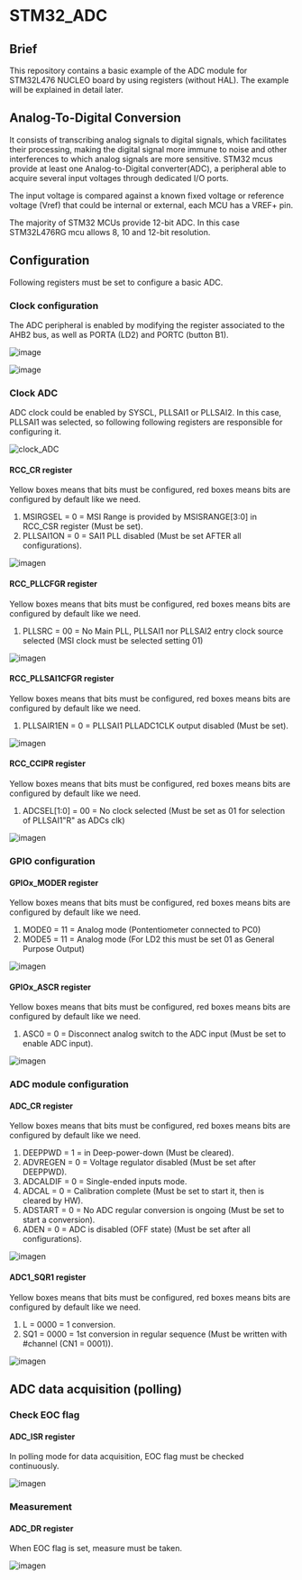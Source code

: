 # STM32_ADC

## Brief
This repository contains a basic example of the ADC module for STM32L476 NUCLEO board by using registers (without HAL). The example will be explained in detail later.

## Analog-To-Digital Conversion
It consists of transcribing analog signals to digital signals, which facilitates their processing, making the digital signal more immune to noise and other interferences to which analog signals are more sensitive.
STM32 mcus provide at least one Analog-to-Digital converter(ADC), a peripheral able to acquire several input voltages through dedicated I/O ports.

The input voltage is compared against a known fixed voltage or reference voltage (Vref) that could be internal or external, each MCU has a VREF+ pin.

The majority  of STM32 MCUs provide 12-bit ADC. In this case STM32L476RG mcu allows
8, 10 and 12-bit resolution.

## Configuration
Following registers must be set to configure a basic ADC.
### Clock configuration
The ADC peripheral is enabled by modifying the register associated to the AHB2 bus, as well as PORTA (LD2) and PORTC (button B1).

![image](https://user-images.githubusercontent.com/28329247/80532430-c2b9a200-8961-11ea-9048-1db6ebbaab6b.png)

![image](https://user-images.githubusercontent.com/28329247/80536300-c6e8be00-8967-11ea-899d-5e2939e3ad14.png)
### Clock ADC
ADC clock could be enabled by SYSCL, PLLSAI1 or PLLSAI2. In this case, PLLSAI1 was selected, so following following registers are responsible for configuring it.

![clock_ADC](https://user-images.githubusercontent.com/28329247/80518522-2a64f280-894c-11ea-88b0-7678e2a53a8b.png)

#### RCC_CR register
Yellow boxes means that bits must be configured, red boxes means bits are configured by default like we need.
  1. MSIRGSEL = 0 = MSI Range is provided by MSISRANGE[3:0] in RCC_CSR register (Must be set).
  2. PLLSAI1ON = 0 = SAI1 PLL disabled (Must be set AFTER all configurations).

![imagen](https://user-images.githubusercontent.com/28329247/84611045-41bb5900-ae82-11ea-92d0-20b76eedff29.png)
#### RCC_PLLCFGR register
Yellow boxes means that bits must be configured, red boxes means bits are configured by default like we need.
  1. PLLSRC = 00 = No Main PLL, PLLSAI1 nor PLLSAI2 entry clock source selected (MSI clock must be selected setting 01)

![imagen](https://user-images.githubusercontent.com/28329247/84611627-0a4dac00-ae84-11ea-8739-8e47bdaad9e7.png)

#### RCC_PLLSAI1CFGR register
Yellow boxes means that bits must be configured, red boxes means bits are configured by default like we need.
  1. PLLSAIR1EN = 0 = PLLSAI1 PLLADC1CLK output disabled (Must be set).

![imagen](https://user-images.githubusercontent.com/28329247/84614656-6288ac00-ae8c-11ea-8130-4efca6295c1c.png)


#### RCC_CCIPR register
Yellow boxes means that bits must be configured, red boxes means bits are configured by default like we need.
  1. ADCSEL[1:0] = 00 = No clock selected (Must be set as 01 for selection of PLLSAI1"R" as ADCs clk)

![imagen](https://user-images.githubusercontent.com/28329247/84614342-6f58d000-ae8b-11ea-8a5a-78bd2c1d6f74.png)

### GPIO configuration

#### GPIOx_MODER register
Yellow boxes means that bits must be configured, red boxes means bits are configured by default like we need.
  1. MODE0 = 11 = Analog mode (Pontentiometer connected to PC0)
  2. MODE5 = 11 = Analog mode (For LD2 this must be set 01 as General Purpose Output)

![imagen](https://user-images.githubusercontent.com/28329247/84615337-67e6f600-ae8e-11ea-9f44-45ed00e6f561.png)

#### GPIOx_ASCR register
Yellow boxes means that bits must be configured, red boxes means bits are configured by default like we need.
  1. ASC0 = 0 = Disconnect analog switch to the ADC input (Must be set to enable ADC input).
  
![imagen](https://user-images.githubusercontent.com/28329247/84615933-f445e880-ae8f-11ea-8991-70965914e39f.png)

### ADC module configuration

#### ADC_CR register
Yellow boxes means that bits must be configured, red boxes means bits are configured by default like we need.
  1. DEEPPWD = 1 = in Deep-power-down (Must be cleared).
  2. ADVREGEN = 0 = Voltage regulator disabled (Must be set after DEEPPWD).
  3. ADCALDIF = 0 = Single-ended inputs mode.
  4. ADCAL = 0 = Calibration complete (Must be set to start it, then is cleared by HW).
  5. ADSTART = 0 = No ADC regular conversion is ongoing (Must be set to start a conversion).
  6. ADEN = 0 = ADC is disabled (OFF state) (Must be set after all configurations).
  
![imagen](https://user-images.githubusercontent.com/28329247/84617297-19d4f100-ae94-11ea-822a-058f1c82030e.png)
  
#### ADC1_SQR1 register
Yellow boxes means that bits must be configured, red boxes means bits are configured by default like we need.
  1. L = 0000 = 1 conversion.
  2. SQ1 = 0000 = 1st conversion in regular sequence (Must be written with #channel (CN1 = 0001)).

![imagen](https://user-images.githubusercontent.com/28329247/84617759-93211380-ae95-11ea-9ac8-2e07765d59fb.png)

## ADC data acquisition (polling)

### Check EOC flag
#### ADC_ISR register

In polling mode for data acquisition, EOC flag must be checked continuously. 

![imagen](https://user-images.githubusercontent.com/28329247/84618529-180d2c80-ae98-11ea-8157-48d691589174.png)

### Measurement
#### ADC_DR register

When EOC flag is set, measure must be taken.

![imagen](https://user-images.githubusercontent.com/28329247/84619064-a6ce7900-ae99-11ea-9e52-25e88aa100b7.png)

